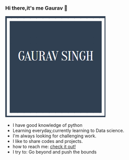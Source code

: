 ### Hi there,it's me Gaurav 👋
![pictures](pp.png)
- I have good knowledge of python
- Learning everyday,currently learning to Data science.
- I'm always looking for challenging work.
- I like to share codes and projects.
- how to reach me: [check it out!](https://www.instagram.com/codesgaurav/?hl=en)
- I try to: Go beyond and push the bounds
